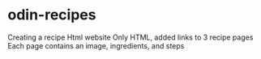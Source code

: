 # odin-recipes
Creating a recipe Html website
Only HTML, added links to 3 recipe pages
Each page contains an image, ingredients, and steps
